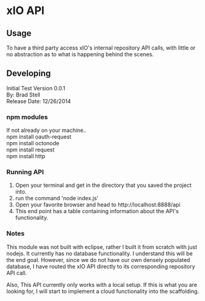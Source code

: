 

# xIO API



## Usage
To have a third party access xIO's internal repository API calls, with little or no abstraction as to what is happening behind the scenes.



## Developing
Initial Test Version 0.0.1<br>
By: Brad Stell<br>
Release Date: 12/26/2014<br>


### npm modules
If not already on your machine..<br>
npm install oauth-request<br>
npm install octonode<br>
npm install request<br>
npm install http

### Running API
1) Open your terminal and get in the directory that you saved the project into.<br>
2) run the command 'node index.js'<br>
3) Open your favorite browser and head to http://localhost:8888/api<br> 
4) This end point has a table containing information about the API's functionality.<br>  

### Notes
This module was not built with eclipse, rather I built it from scratch with just nodejs.  It currently has no database functionality. I understand this will be the end goal. However, since we do not have our own densely populated database, I have routed the xIO API directly to its corresponding repository API call.

Also, This API currently only works with a local setup.  If this is what you are looking for, I will start to implement a cloud functionality into the scaffolding. 

